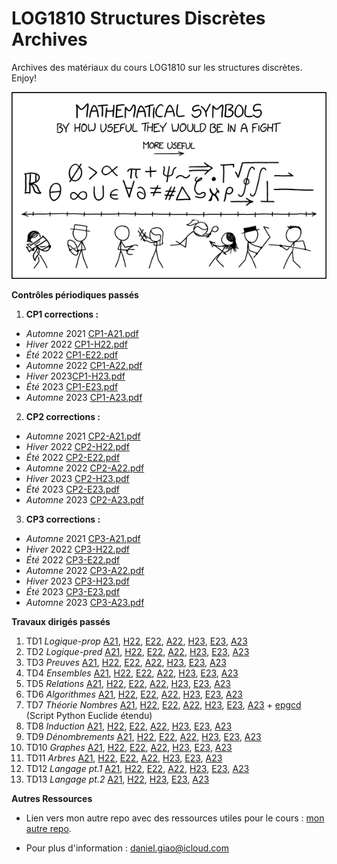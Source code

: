 # LOG1810 Structures Discrètes Archives
Archives des matériaux du cours LOG1810 sur les structures discrètes. Enjoy!

![xkcd meme](.img/mathematical_symbol_fight.png)

**Contrôles périodiques passés**

1. **CP1 corrections :**

- _Automne_ 2021 [CP1-A21.pdf](/archives/cps/cp1/CP1-prof.pdf)
- _Hiver_ 2022 [CP1-H22.pdf](/archives/cps/cp1/LOG2810-H2022-CP1-Solutionnaire.pdf)
- _Été_ 2022 [CP1-E22.pdf](/archives/cps/cp1/LOG2810-E2022-CP1-Solutionnaire.pdf)
- _Automne_ 2022 [CP1-A22.pdf](/archives//cps/cp1/LOG2810-A2022-CP1-Solutionnaire.pdf)
- _Hiver_ 2023[CP1-H23.pdf](/archives/cps/cp1/LOG2810-H2023-CP1-Solutionnaire.pdf)
- _Été_ 2023 [CP1-E23.pdf](/archives//cps/cp1/LOG1810-E2023-CP1-Solutionnaire.pdf)
- _Automne_ 2023 [CP1-A23.pdf](/archives/cps/cp1/LOG1810-A2023-CP1-Solutionnaire.pdf)

2. **CP2 corrections :**

- _Automne_ 2021 [CP2-A21.pdf](/archives/cps/cp2/CP2-prof.pdf)
- _Hiver_ 2022 [CP2-H22.pdf](/archives/cps/cp2/LOG2810-H2022-CP2-Solutionnaire.pdf)
- _Été_ 2022 [CP2-E22.pdf](/archives/cps/cp2/LOG2810-E2022-CP2-Solutionnaire.pdf)
- _Automne_ 2022 [CP2-A22.pdf](/archives/cps/cp2/LOG2810-A2022-CP2-Solutionnaire.pdf)
- _Hiver_ 2023 [CP2-H23.pdf](/archives/cps/cp2/LOG2810-H2023-CP2-Solutionnaire.pdf)
- _Été_ 2023 [CP2-E23.pdf](/archives/cps/cp2/LOG1810-E2023-CP2-Solutionnaire.pdf)
- _Automne_ 2023 [CP2-A23.pdf](/archives/cps/cp2/LOG1810-A2023-CP2-Solutionnaire.pdf)

3. **CP3 corrections :**
- _Automne_ 2021 [CP3-A21.pdf](/archives/cps/cp3/CP3-prof.pdf)
- _Hiver_ 2022 [CP3-H22.pdf](/archives/cps/cp3/LOG2810-H2022-CP3-Solutionnaire.pdf)
- _Été_ 2022 [CP3-E22.pdf](/archives/cps/cp3/LOG2810-E2022-CP3-Solutionnaire.pdf)
- _Automne_ 2022 [CP3-A22.pdf](/archives/cps/cp3/LOG2810-A2022-CP3-Solutionnaire.pdf)
- _Hiver_ 2023 [CP3-H23.pdf](/archives/cps/cp3/LOG2810-H2023-CP3-Solutionnaire.pdf)
- _Été_ 2023 [CP3-E23.pdf](/archives/cps/cp3/LOG1810-E2023-CP3-Solutionnaire.pdf)
- _Automne_ 2023 [CP3-A23.pdf](/archives/cps/cp3/LOG1810-A2023-CP3-Solutionnaire.pdf)

**Travaux dirigés passés**

1. TD1 _Logique-prop_ [A21](/archives/tds/td1/TD1-prof.pdf), [H22](/archives/tds/td1/TD1-Solution.pdf), [E22](/archives/tds/td1/TD1-E2022-Solution.pdf), [A22](/archives/tds/td1/LOG2810-TD1_A22-solutions.pdf), [H23](/archives/tds/td1/TD1-H23-Solution.pdf), [E23](/archives/tds/td1/TD1-E23-Solution.pdf), [A23](/archives/tds/td1/TD1-A23-Solution.pdf)
2. TD2 _Logique-pred_ [A21](/archives/tds/td2/TD2-prof.pdf), [H22](/archives/tds/td2/TD2-Solution.pdf), [E22](/archives/tds/td2/TD2-E2022-Solution.pdf), [A22](/archives/tds/td2/LOG2810-TD2_A22-solutions.pdf), [H23](/archives/tds/td2/TD2-H23-Solution.pdf), [E23](/archives/tds/td2/TD2-E23-Solution.pdf), [A23](/archives/tds/td2/TD2-A23-Solution.pdf)
3. TD3 _Preuves_ [A21](/archives/tds/td3/TD3-prof.pdf), [H22](/archives/tds/td3/TD3-H2022-Solution.pdf), [E22](/archives/tds/td3/TD3-E2022-Solution.pdf), [A22](/archives/tds/td3/LOG2810-TD3_A22-solutions.pdf), [H23](/archives/tds/td3/TD3-H23-Solution.pdf), [E23](/archives/tds/td3/TD3-E23-Solution.pdf), [A23](/archives/tds/td3/TD3-A23-Solution.pdf)
4. TD4 _Ensembles_ [A21](/archives/tds/td4/TD4-prof.pdf), [H22](/archives/tds/td4/TD4-H2022-Solution.pdf), [E22](/archives/tds/td4/TD4-E23-Solution.pdf), [A22](/archives/tds/td4/LOG2810-TD4_A22-solutions.pdf), [H23](/archives/tds/td4/TD4-H23-Solution.pdf), [E23](/archives/tds/td4/TD4-E23-Solution.pdf), [A23](/archives/tds/td4/TD4-A23-Solution.pdf)
5. TD5 _Relations_ [A21](/archives/tds/td5/TD5-prof.pdf), [H22](/archives/tds/td5/TD5-H2022-Solution.pdf), [E22](/archives/tds/td5/TD5-E2022-Solution.pdf), [A22](/archives/tds/td5/LOG2810-TD5_A22-solutions.pdf), [H23](/archives/tds/td5/TD5-H23-Solution.pdf), [E23](/archives/tds/td5/TD5-E23-Solution.pdf), [A23](/archives/tds/td5/TD5-A23-Solution.pdf)
6. TD6 _Algorithmes_ [A21](/archives/tds/td6/TD6-prof.pdf), [H22](/archives/tds/td6/TD6-H2022-Solution.pdf), [E22](/archives/tds/td6/TD6-E2022-Solution.pdf), [A22](/archives/tds/td6/LOG2810-TD6_A22-solutions.pdf), [H23](/archives/tds/td6/TD6-H23-Solution.pdf), [E23](/archives/tds/td6/TD6-E23-Solution.pdf), [A23](/archives/tds/td6/TD6-A23-Solution.pdf)
7. TD7 _Théorie Nombres_ [A21](/archives/tds/td7/TD7-prof.pdf), [H22](/archives/tds/td7/TD7-H2022-Solution.pdf), [E22](/archives/tds/td7/TD7-H2022-Solution.pdf), [A22](/archives/tds/td7/LOG2810-TD7_A22-solutions.pdf), [H23](/archives/tds/td7/TD7-H23-Solution.pdf), [E23](/archives/tds/td7/TD7-E23-Solution.pdf), [A23](/archives/tds/td7/TD7-A23-Solution.pdf) + [epgcd](https://github.com/jaunewick/python-extended-euclidean-algorithm-log1810) (Script Python Euclide étendu)
8. TD8 _Induction_ [A21](/archives/tds/td8/TD8-prof.pdf), [H22](/archives/tds/td8/TD8-H2022-Solution.pdf), [E22](/archives/tds/td8/TD8-E2022-Solution.pdf), [A22](/archives/tds/td8/LOG2810-TD8-correction.pdf), [H23](/archives/tds/td8/TD8-H23-Solution.pdf), [E23](/archives/tds/td8/TD8-E23-Solution.pdf), [A23](/archives/tds/td8/TD8-A23-Solution.pdf)
9. TD9 _Dénombrements_ [A21](/archives/tds/td9/TD9-prof.pdf), [H22](/archives/tds/td9/TD9-H2022-Solution.pdf), [E22](/archives/tds/td9/TD9-E2022-Solution.pdf), [A22](/archives/tds/td9/LOG2810-TD9_A22-solutions.pdf), [H23](/archives/tds/td9/TD9-H23-Solution.pdf), [E23](/archives/tds/td9/TD9-E23-Solution.pdf), [A23](/archives/tds/td9/TD9-A23-Solution.pdf)
10. TD10 _Graphes_ [A21](/archives/tds/td10/TD10-prof.pdf), [H22](/archives/tds/td10/TD10-H2022-Solution.pdf), [E22](/archives/tds/td10/TD10-E2022-Solution.pdf), [A22](/archives/tds/td10/LOG2810-TD10_A22-solutions.pdf), [H23](/archives/tds/td10/TD10-A23-Solution.pdf), [E23](/archives/tds/td10/TD10-E23-Solution.pdf), [A23](/archives/tds/td10/TD10-A23-Solution.pdf)
11. TD11 _Arbres_ [A21](/archives/tds/td11/TD11-prof.pdf), [H22](/archives/tds/td11/TD11-H2022-Solution.pdf), [E22](/archives/tds/td11/TD11-E2022-Solution.pdf), [A22](/archives/tds/td11/LOG2810-TD11_A22-solution.pdf), [H23](/archives/tds/td11/TD11-E23-Solution.pdf), [E23](/archives/tds/td11/TD11-E23-Solution.pdf), [A23](/archives/tds/td11/TD11-A23-Solution.pdf)
12. TD12 _Langage pt.1_ [A21](/archives/tds/td12/TD12-prof.pdf), [H22](/archives/tds/td12/TD12-H2022-Solution.pdf), [E22](/archives/tds/td12/TD12-E2022-Solution.pdf), [A22](/archives/tds/td12/LOG2810-TD12_A22-solutions.pdf), [H23](/archives/tds/td12/TD12-H23-Solution.pdf), [E23](/archives/tds/td12/TD12-H23-Solution.pdf), [A23](/archives/tds/td12/TD12-A23-Solution.pdf)
13. TD13 _Langage pt.2_ [A21](/archives/tds/td13/TD13-prof.pdf), [H22](/archives/tds/td13/TD13-H2022-Solution.pdf), [H23](/archives/tds/td13/TD13-H23-Solution.pdf), [E23](/archives/tds/td13/TD13-E23-Solutionnaire.pdf), [A23](/archives/tds/td13/TD13-A23-Solutionnaire.pdf)

**Autres Ressources**

- Lien vers mon autre repo avec des ressources utiles pour le cours : [mon autre repo](https://github.com/jaunewick/python-extended-euclidean-algorithm-log1810).

- Pour plus d'information : daniel.giao@icloud.com
